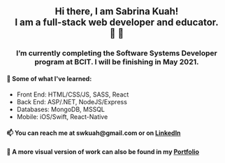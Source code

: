 <h2 align="center"> Hi there, I am Sabrina Kuah!  <br/> I am a full-stack web developer and educator.   <br/> 👋 🍎 </h2>


<h3 align="center"> I’m currently completing the Software Systems Developer program at BCIT.  I will be finishing in May 2021. </h3>

<h4>🌱  Some of what I've learned: </h4>

  * Front End: HTML/CSS/JS, SASS, React
  * Back End: ASP/.NET, NodeJS/Express
  * Databases: MongoDB, MSSQL
  * Mobile: iOS/Swift, React-Native
  

<h4>📫 You can reach me at swkuah@gmail.com or on <a href="https://www.linkedin.com/in/sabkuah">LinkedIn</a> </h4>
<h4>👀 A more visual version of work can also be found in my <a href="https://sabkuah.netlify.app/">Portfolio</a> </h4>
